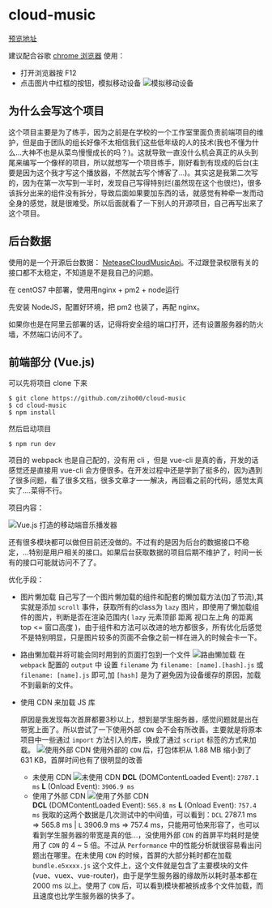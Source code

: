 # cloud-music

[预览地址](http://116.62.70.150/player/)

建议配合谷歌 [chrome 浏览器](https://www.google.cn/chrome/index.html) 使用：

+ 打开浏览器按 F12
+ 点击图片中红框的按钮，模拟移动设备
![模拟移动设备](http://116.62.70.150/static/image/模拟移动设备.jpg)

## 为什么会写这个项目

这个项目主要是为了练手，因为之前是在学校的一个工作室里面负责前端项目的维护，但是由于团队的组长好像不太相信我们这些低年级的人的技术(我也不懂为什么...大神不也是从菜鸟慢慢成长的吗？)。这就导致一直没什么机会真正的从头到尾来编写一个像样的项目，所以就想写一个项目练手，刚好看到有现成的后台(主要是因为这个我才写这个播放器，不然就去写个博客了...)。其实这是我第二次写的，因为在第一次写到一半时，发现自己写得特别烂(虽然现在这个也很烂)，很多该拆分出来的组件没有拆分，导致后面如果要加东西的话，就感觉有种牵一发而动全身的感觉，就是很难受。所以后面就看了一下别人的开源项目，自己再写出来了这个项目。

## 后台数据

使用的是一个开源后台数据： [NeteaseCloudMusicApi](https://github.com/Binaryify/NeteaseCloudMusicApi)。不过跟登录权限有关的接口都不太稳定，不知道是不是我自己的问题。

在 centOS7 中部署，使用用nginx + pm2 + node运行

先安装 NodeJS，配置好环境，把 pm2 也装了，再配 nginx。 

如果你也是在阿里云部署的话，记得将安全组的端口打开，还有设置服务器的防火墙，不然端口访问不了。

## 前端部分 (Vue.js)
可以先将项目 clone 下来
```
$ git clone https://github.com/ziho00/cloud-music
$ cd cloud-music
$ npm install
```
然后启动项目
```
$ npm run dev
```
项目的 webpack 也是自己配的，没有用 cli ，但是 vue-cli 是真的香，开发的话感觉还是直接用 vue-cli 会方便很多。在开发过程中还是学到了挺多的，因为遇到了很多问题，看了很多文档，很多文章才一一解决，再回看之前的代码，感觉太真实了....菜得不行。

项目内容：

![Vue.js 打造的移动端音乐播发器](http://116.62.70.150/static/image/cloudMusic.png "Vue.js 打造的移动端音乐播发器")

还有很多模块都可以做但目前还没做的。不过有的是因为后台的数据接口不稳定，...特别是用户相关的接口。如果后台获取数据的项目后期不维护了，时间一长有的接口可能就访问不了了。

优化手段：
+ 图片懒加载
	自己写了一个图片懒加载的组件和配套的懒加载方法(加了节流),其实就是添加 `scroll` 事件，获取所有的class为 `lazy` 图片，即使用了懒加载组件的图片，判断是否在渲染范围内( `lazy` 元素顶部 距离 视口左上角 的距离 top <= 窗口高度 )，由于组件和方法可以改进的地方都很多，所有优化后感觉不是特别明显，只是图片较多的页面不会像之前一样在进入的时候会卡一下。

+ 路由懒加载并将可能会同时用到的页面打包到一个文件
	![路由懒加载](http://116.62.70.150/static/image/player_README7.jpg)
	在 `webpack` 配置的 `output` 中 设置 `filename` 为 `filename: [name].[hash].js` 或 `filename: [name].js` 即可,加 `[hash]` 是为了避免因为设备缓存的原因，加载不到最新的文件。
+ 使用 CDN 来加载 JS 库
	
	原因是我发现每次首屏都要3秒以上，想到是学生服务器，感觉问题就是出在带宽上面了。所以尝试了一下使用外部 `CDN` 会不会有所改善。主要就是将原本项目中一些通过 `import` 方法引入的库，换成了通过 `script` 标签的方式来加载。
	![使用外部 CDN](http://116.62.70.150/static/image/player_README8.jpg)
	使用外部的 `CDN` 后，打包体积从 1.88 MB 缩小到了 631 KB，首屏时间也有了很明显的改善
	+ 未使用 CDN
		![未使用 CDN](http://116.62.70.150/static/image/play_performance1.jpg)
		**DCL** (DOMContentLoaded Event): `2787.1 ms`
		**L** (Onload Event): `3906.9 ms`
	+ 使用了外部 CDN
		![使用了外部 CDN](http://116.62.70.150/static/image/play_performance2.jpg)	
		**DCL** (DOMContentLoaded Event): `565.8 ms`
		**L** (Onload Event): `757.4 ms`
	我取的这两个数据是几次测试中的中间值，可以看到：`DCL` 2787.1 ms => 565.8 ms | `L` 3906.9 ms => 757.4 ms，只能用可怕来形容了，也可以看到学生服务器的带宽是真的低...，没使用外部 `CDN` 的首屏平均耗时是使用了 `CDN` 的 4 ~ 5 倍。不过从 `Performance` 中的性能分析就很容易看出问题出在哪里。在未使用 `CDN` 的时候，首屏的大部分耗时都在加载 `bundle.e5xxxx.js` 这个文件上，这个文件就是包含了主要模块的文件(vue、vuex、vue-router)，由于是学生服务器的缘故所以耗时基本都在 2000 ms 以上。使用了 `CDN` 后，可以看到模块都被拆成多个文件加载，而且速度也比学生服务器的快多了。




